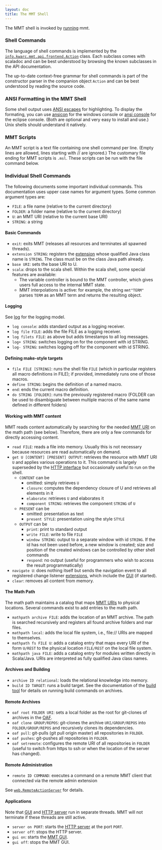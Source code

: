 ```yaml
---
layout: doc
title: The MMT Shell
---
```


The MMT shell is invoked by [running](../setup/running) mmt.

### Shell Commands
The language of shell commands is implemented by the [`info.kwarc.mmt.api.frontend.Action`](apidoc://info.kwarc.mmt.api.frontend.Action) class.
Each subclass comes with scaladoc and can be best understood by browsing the known subclasses in the API documentation.

The up-to-date context-free grammar for shell commands is part of the constructor parser in the companion object `Action` and can be best understood by reading the source code.

### ANSI Formatting in the MMT Shell
Some shell output uses [ANSI escapes](https://en.wikipedia.org/wiki/ANSI_escape_code) for highlighting. To display the formating, you can use [ansicon](https://github.com/adoxa/ansicon) for the windows console or [ansi console](http://mihai-nita.net/2013/06/03/eclipse-plugin-ansi-in-console/) for the eclipse console. (Both are optional and very easy to install and use.) Unix shells should understand it natively.

### MMT Scripts
An MMT script is a text file containing one shell command per line. (Empty lines are allowed, lines starting with // are ignored.)
The customary file ending for MMT scripts is `.msl`.
These scripts can be run with the file command below.

### Individual Shell Commands
The following documents some important individual commands.
This documentation uses upper case names for argument types.
Some common argument types are:

* `FILE`: a file name (relative to the current directory)
* `FOLDER`: a folder name (relative to the current directory)
* `U`: an MMT URI (relative to the current base URI)
* `STRING`: a string

#### Basic Commands

* `exit`: exits MMT (releases all resources and terminates all spawned threads).
* `extension STRING`: registers the [extension](../api/extensions/) whose qualified Java class name is `STRING`. The class must be on the class Java path already.
* `base URI`: sets the base URI to U.
* `scala`: drops to the scala shell. Within the scala shell, some special features are available:
  * The variable controller is bound to the MMT controller, which gives users full access to the internal MMT state.
  * MMT interpolations is active: for example, the string `mmt"TERM"` parses `TERM` as an MMT term and returns the resulting object.

#### Logging
See [log](../api/log) for the logging model.

* `log console`: adds standard output as a logging receiver.
* `log file FILE`: adds the file FILE as a logging receiver.
* `log filets FILE`: as above but adds timestamps to all log messages.
* `log+ STRING`: switches logging on for the component with id STRING.
* `log- STRING`: switches logging off for the component with id STRING.

#### Defining make-style targets

* `file FILE [STRING]`: runs the shell file `FILE` (which in particular registers all macro definitions in FILE); if provided, immediately runs one of those macros.
* `define STRING`: begins the definition of a named macro.
* `end`: ends the current macro definition.
* `do STRING [FOLDER]`: runs the previously registered macro (FOLDER can be used to disambiguate between multiple macros of the same name defined in different folders)

#### Working with MMT content
MMT reads content automatically by searching for the needed [MMT URI](../language/uris) on the math path (see below).
Therefore, there are only a few commands for directly accessing content.

* `read FILE`: reads a file into memory. Usually this is not necessary because resources are read automatically on demand.
* `get U [CONTENT] [PRESENT] OUTPUT`: retrieves the resource with MMT URI `U` and applies various operations to it. This command is largely superseded by the [HTTP interface](server) but occasionally useful to run on the shell.
  * `CONTENT` can be
    * omitted: simply retrieves `U`
    * `closure`: computes the dependency closure of U and retrieves all elements in it
    * `elaborate`: retrieves `U` and elaborates it
    * `component STRING`: retrieves the component `STRING` of `U`
  * `PRESENT` can be
    * omitted: presentation as text
    * `present STYLE`: presentation using the style `STYLE`
  * `OUTPUT` can be
    * `print`: print to standard output
    * `write FILE`: write to file `FILE`
    * `window STRING`: output to a separate window with id `STRING`.
        If the id has not been used before, a new window is created; size and position of the created windows can be controlled by other shell commands
    * `respond`: no output (useful for programmers who wish to access the result programmatically)
* `navigate U`: does nothing itself but sends the navigation event to all registered change listener [extensions](../api/extensions/), which include the [GUI](gui) (if started).
* `clear`: removes all content from memory.

#### The Math Path
The math path maintains a catalog that maps [MMT URIs](../language/uris) to physical locations.
Several commands exist to add entries to the math path.

* `mathpath archive FILE`: adds the location of an MMT archive.
The path is searched recursively and registers all found archive folders and mar files.
* `mathpath local`: adds the local file system, i.e., file:// URIs are mapped to themselves.
* `mathpath fs FILE U`: adds a catalog entry that maps every URI of the form `U/REST` to the physical location `FILE/REST` on the local file system.
* `mathpath java FILE`: adds a catalog entry for modules written directly in Scala/Java. URIs are interpreted as fully qualified Java class names.

#### Archives and Building

* `archive ID relational`: loads the relational knowledge into memory.
* `build ID TARGET`: runs a build target. See the documentation of the [build tool](../archives/building) for details on running build commands on archives.

#### Remote Archives

* `oaf root FOLDER URI`: sets a local folder as the root for git-clones of archives in the [OAF](../archives/oaf).
* `oaf clone GROUP/REPOS`: git-clones the archive `URI/GROUP/REPOS` into `FOLDER/GROUP/REPOS` and recursively clones its dependencies.
* `oaf pull`: git-pulls (git pull origin master) all repositories in `FOLDER`.
* `oaf pushes`: git-pushes all repositories in `FOLDER`.
* `oaf setremote`: configures the remote URI of all repositories in `FOLDER` (useful to switch from https to ssh or when the location of the server has changed).

#### Remote Administration

* `remote ID COMMAND`: executes a command on a remote MMT client that connected via the remote admin extension

See [`web.RemoteActionServer`](apidoc://info.kwarc.mmt.api.web.RemoteActionServer) for details.

#### Applications
Note that [GUI](gui) and [HTTP server](server) run in separate threads. MMT will not terminate if these threads are still active.

* `server on PORT`: starts the [HTTP server](server) at the port `PORT`.
* `server off`: stops the HTTP server.
* `gui on`: starts the [MMT GUI](gui).
* `gui off`: stops the MMT GUI. 
